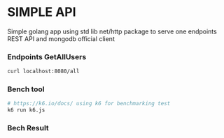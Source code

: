 # SIMPLE API

Simple golang app using std lib net/http package to serve one endpoints REST API
and mongodb official client

### Endpoints GetAllUsers

```bash
curl localhost:8080/all
```

### Bench tool

```bash
# https://k6.io/docs/ using k6 for benchmarking test
k6 run k6.js
```

### Bech Result
